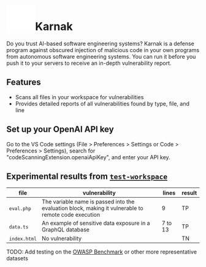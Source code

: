 <img align="left" src="./webview/logo.png" width="75">

# Karnak

Do you trust AI-based software engineering systems? Karnak is a defense program against obscured injection of malicious code in your own programs from autonomous software engineering systems. You can run it before you push it to your servers to receive an in-depth vulnerability report.

## Features

- Scans all files in your workspace for vulnerabilities
- Provides detailed reports of all vulnerabilities found by type, file, and line

## Set up your OpenAI API key

Go to the VS Code settings (File > Preferences > Settings or Code > Preferences > Settings), search for "codeScanningExtension.openaiApiKey", and enter your API key.

## Experimental results from [`test-workspace`](./test-workspace/)

| file         | vulnerability                                                                                        | lines   | result |
| ------------ | ---------------------------------------------------------------------------------------------------- | ------- | ------ |
| `eval.php`   | The variable name is passed into the evaluation block, making it vulnerable to remote code execution | 9       | TP     |
| `data.ts`    | An example of sensitive data exposure in a GraphQL database                                          | 7 to 13 | TP     |
| `index.html` | No vulnerability                                                                                     |         | TN     |

TODO: Add testing on the [OWASP Benchmark](https://owasp.org/www-project-benchmark/) or other more representative datasets
